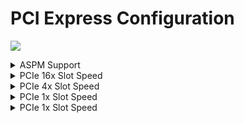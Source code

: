 # PCI Express Configuration #
![](./img/pciexpresscofig.png) <!--- Need to add image --->

<details><summary>ASPM Support</summary>
One of 2 possible states for ASPM (Active State Power Management) Support:

1. **Auto** – configure ASPM automatically according to what the attached device supports in each PCI (Peripheral Component Interconnect) Express port. Default.
2. Disabled – Disable ASPM support of all PCI Express ports. 

| WMI Setting name | Values | SVP Req'd | AMD/Intel |
|:---|:---|:---|:---|
|  |  |  | Both |
</details>


<details><summary>PCIe 16x Slot Speed</summary>
One of 5 options to select PCI Express port speed:

1. **Auto** – Default. 
2. Gen 1
3. Gen 2
4. Gen 3
5. Gen 4

| WMI Setting name | Values | SVP Req'd | AMD/Intel |
|:---|:---|:---|:---|
|  |  |  | Both |
</details>


<details><summary>PCIe 4x Slot Speed</summary>
One of 4 options to select PCI Express port speed:

1. **Auto** – Default. 
2. Gen 1
3. Gen 2
4. Gen 3

| WMI Setting name | Values | SVP Req'd | AMD/Intel |
|:---|:---|:---|:---|
|  |  |  | Both |
</details>


<details><summary>PCIe 1x Slot Speed</summary>
One of 4 options to select PCI Express port speed:

1. **Auto** – Default. 
2. Gen 1
3. Gen 2
4. Gen 3

| WMI Setting name | Values | SVP Req'd | AMD/Intel |
|:---|:---|:---|:---|
|  |  |  | Both |
</details>


<details><summary>PCIe 1x Slot Speed</summary>
The xx is the item name based on the motherboard silkscreen.<br>
One of 4 options:

1. **Auto** – Default. 
2. Gen 1
3. Gen 2
4. Gen 3

| WMI Setting name | Values | SVP Req'd | AMD/Intel |
|:---|:---|:---|:---|
|  |  |  | Both |
</details>